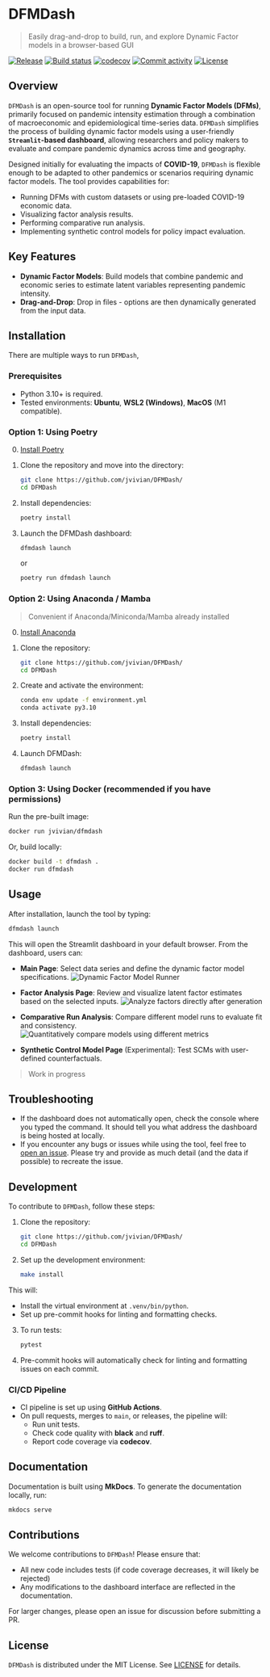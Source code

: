 # DFMDash
> Easily drag-and-drop to build, run, and explore Dynamic Factor models in a browser-based GUI

[![Release](https://img.shields.io/github/v/release/jvivian/DFMDash)](https://img.shields.io/github/v/release/jvivian/DFMDash)
[![Build status](https://img.shields.io/github/actions/workflow/status/jvivian/DFMDash/main.yml?branch=main)](https://github.com/jvivian/DFMDash/actions/workflows/main.yml?query=branch%3Amain)
[![codecov](https://codecov.io/gh/jvivian/DFMDash/graph/badge.svg?token=RVT01PK8TT)](https://codecov.io/gh/jvivian/DFMDash)
[![Commit activity](https://img.shields.io/github/commit-activity/m/jvivian/DFMDash)](https://img.shields.io/github/commit-activity/m/jvivian/DFMDash)
[![License](https://img.shields.io/github/license/jvivian/DFMDash)](https://img.shields.io/github/license/jvivian/DFMDash)

## Overview

`DFMDash` is an open-source tool for running **Dynamic Factor Models (DFMs)**, primarily focused on pandemic intensity estimation through a combination of macroeconomic and epidemiological time-series data. `DFMDash` simplifies the process of building dynamic factor models using a user-friendly **`Streamlit`-based dashboard**, allowing researchers and policy makers to evaluate and compare pandemic dynamics across time and geography.

Designed initially for evaluating the impacts of **COVID-19**, `DFMDash` is flexible enough to be adapted to other pandemics or scenarios requiring dynamic factor models. The tool provides capabilities for:

- Running DFMs with custom datasets or using pre-loaded COVID-19 economic data.
- Visualizing factor analysis results.
- Performing comparative run analysis.
- Implementing synthetic control models for policy impact evaluation.

## Key Features

- **Dynamic Factor Models**: Build models that combine pandemic and economic series to estimate latent variables representing pandemic intensity.
- **Drag-and-Drop**: Drop in files - options are then dynamically generated from the input data.

## Installation
There are multiple ways to run `DFMDash`,

### Prerequisites

- Python 3.10+ is required.
- Tested environments: **Ubuntu**, **WSL2 (Windows)**, **MacOS** (M1 compatible).

### Option 1: Using Poetry

0. [Install Poetry](https://python-poetry.org/)

1. Clone the repository and move into the directory:
   ```bash
   git clone https://github.com/jvivian/DFMDash/
   cd DFMDash
   ```

2. Install dependencies:
   ```bash
   poetry install
   ```

3. Launch the DFMDash dashboard:
   ```bash
   dfmdash launch
   ```
   or
   ```bash
   poetry run dfmdash launch
   ```

### Option 2: Using Anaconda / Mamba
> Convenient if Anaconda/Miniconda/Mamba already installed

0. [Install Anaconda](https://docs.anaconda.com/anaconda/install/)

1. Clone the repository:
   ```bash
   git clone https://github.com/jvivian/DFMDash/
   cd DFMDash
   ```

2. Create and activate the environment:
   ```bash
   conda env update -f environment.yml
   conda activate py3.10
   ```

3. Install dependencies:
   ```bash
   poetry install
   ```

4. Launch DFMDash:
   ```bash
   dfmdash launch
   ```

### Option 3: Using Docker (recommended if you have permissions)

Run the pre-built image:
```bash
docker run jvivian/dfmdash
```

Or, build locally:
```bash
docker build -t dfmdash .
docker run dfmdash
```

## Usage

After installation, launch the tool by typing:
```bash
dfmdash launch
```

This will open the Streamlit dashboard in your default browser. From the dashboard, users can:

- **Main Page**: Select data series and define the dynamic factor model specifications.
![Dynamic Factor Model Runner](imgs/DFM.png)

- **Factor Analysis Page**: Review and visualize latent factor estimates based on the selected inputs.
![Analyze factors directly after generation](imgs/factor.png)

- **Comparative Run Analysis**: Compare different model runs to evaluate fit and consistency.
![Quantitatively compare models using different metrics](imgs/CA.png)

- **Synthetic Control Model Page** (Experimental): Test SCMs with user-defined counterfactuals.
> Work in progress

## Troubleshooting

- If the dashboard does not automatically open, check the console where you typed the command. It should tell you what address the dashboard is being hosted at locally.
- If you encounter any bugs or issues while using the tool, feel free to [open an issue](https://github.com/jvivian/DFMDash/issues). Please try and provide as much detail (and the data if possible) to recreate the issue.

## Development

To contribute to `DFMDash`, follow these steps:

1. Clone the repository:
   ```bash
   git clone https://github.com/jvivian/DFMDash/
   cd DFMDash
   ```

2. Set up the development environment:
   ```bash
   make install
   ```

This will:
- Install the virtual environment at `.venv/bin/python`.
- Set up pre-commit hooks for linting and formatting checks.

3. To run tests:
   ```bash
   pytest
   ```

4. Pre-commit hooks will automatically check for linting and formatting issues on each commit.

### CI/CD Pipeline

- CI pipeline is set up using **GitHub Actions**.
- On pull requests, merges to `main`, or releases, the pipeline will:
  - Run unit tests.
  - Check code quality with **black** and **ruff**.
  - Report code coverage via **codecov**.

## Documentation

Documentation is built using **MkDocs**. To generate the documentation locally, run:
```bash
mkdocs serve
```

<!-- Official documentation can be found [here](https://jvivian.github.io/DFMDash). -->

## Contributions

We welcome contributions to `DFMDash`! Please ensure that:
- All new code includes tests (if code coverage decreases, it will likely be rejected)
- Any modifications to the dashboard interface are reflected in the documentation.

For larger changes, please open an issue for discussion before submitting a PR.

## License

`DFMDash` is distributed under the MIT License. See [LICENSE](./LICENSE) for details.
